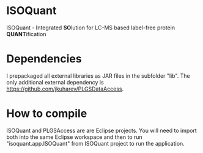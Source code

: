 # ISOQuant
ISOQuant - **I**ntegrated **SO**lution for LC-MS based label-free protein **QUANT**ification

# Dependencies
I prepackaged all external libraries as JAR files in the subfolder "lib".
The only additional external dependency is https://github.com/jkuharev/PLGSDataAccess.

# How to compile
ISOQuant and PLGSAccess are are Eclipse projects.
You will need to import both into the same Eclipse workspace
and then to run "isoquant.app.ISOQuant" from ISOQuant project to run the application.
